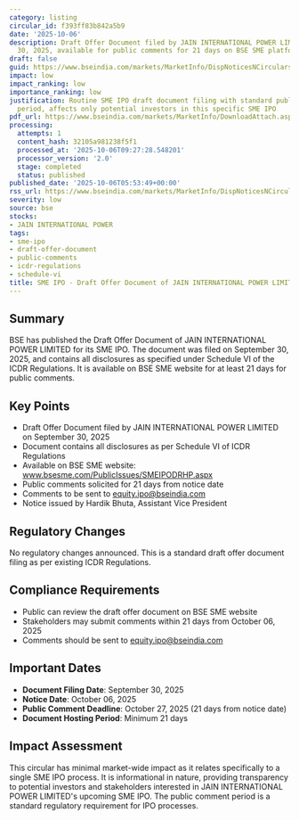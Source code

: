 ```yaml
---
category: listing
circular_id: f393ff83b842a5b9
date: '2025-10-06'
description: Draft Offer Document filed by JAIN INTERNATIONAL POWER LIMITED on September
  30, 2025, available for public comments for 21 days on BSE SME platform.
draft: false
guid: https://www.bseindia.com/markets/MarketInfo/DispNoticesNCirculars.aspx?Noticeid={24E9FFEB-9D42-42FE-8D86-B9E8C93636CE}&noticeno=20251006-9&dt=10/06/2025&icount=9&totcount=16&flag=0
impact: low
impact_ranking: low
importance_ranking: low
justification: Routine SME IPO draft document filing with standard public comment
  period, affects only potential investors in this specific SME IPO
pdf_url: https://www.bseindia.com/markets/MarketInfo/DownloadAttach.aspx?id=20251006-9&attachedId=
processing:
  attempts: 1
  content_hash: 32105a981238f5f1
  processed_at: '2025-10-06T09:27:28.548201'
  processor_version: '2.0'
  stage: completed
  status: published
published_date: '2025-10-06T05:53:49+00:00'
rss_url: https://www.bseindia.com/markets/MarketInfo/DispNoticesNCirculars.aspx?Noticeid={24E9FFEB-9D42-42FE-8D86-B9E8C93636CE}&noticeno=20251006-9&dt=10/06/2025&icount=9&totcount=16&flag=0
severity: low
source: bse
stocks:
- JAIN INTERNATIONAL POWER
tags:
- sme-ipo
- draft-offer-document
- public-comments
- icdr-regulations
- schedule-vi
title: SME IPO - Draft Offer Document of JAIN INTERNATIONAL POWER LIMITED
---
```


## Summary

BSE has published the Draft Offer Document of JAIN INTERNATIONAL POWER LIMITED for its SME IPO. The document was filed on September 30, 2025, and contains all disclosures as specified under Schedule VI of the ICDR Regulations. It is available on BSE SME website for at least 21 days for public comments.

## Key Points

- Draft Offer Document filed by JAIN INTERNATIONAL POWER LIMITED on September 30, 2025
- Document contains all disclosures as per Schedule VI of ICDR Regulations
- Available on BSE SME website: www.bsesme.com/PublicIssues/SMEIPODRHP.aspx
- Public comments solicited for 21 days from notice date
- Comments to be sent to equity.ipo@bseindia.com
- Notice issued by Hardik Bhuta, Assistant Vice President

## Regulatory Changes

No regulatory changes announced. This is a standard draft offer document filing as per existing ICDR Regulations.

## Compliance Requirements

- Public can review the draft offer document on BSE SME website
- Stakeholders may submit comments within 21 days from October 06, 2025
- Comments should be sent to equity.ipo@bseindia.com

## Important Dates

- **Document Filing Date**: September 30, 2025
- **Notice Date**: October 06, 2025
- **Public Comment Deadline**: October 27, 2025 (21 days from notice date)
- **Document Hosting Period**: Minimum 21 days

## Impact Assessment

This circular has minimal market-wide impact as it relates specifically to a single SME IPO process. It is informational in nature, providing transparency to potential investors and stakeholders interested in JAIN INTERNATIONAL POWER LIMITED's upcoming SME IPO. The public comment period is a standard regulatory requirement for IPO processes.